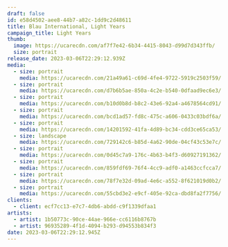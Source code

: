 ```yaml
---
draft: false
id: e58d4502-aee8-44b7-a82c-1dd9c2d48611
title: Blau International, Light Years
campaign_title: L﻿ight Years
thumb:
  image: https://ucarecdn.com/af7f7e42-6b34-4415-8043-d99d7d343ffb/
  size: portrait
release_date: 2023-03-06T22:29:12.939Z
media:
  - size: portrait
    media: https://ucarecdn.com/21a49a61-c69d-4fe4-9722-5919c2503f59/
  - size: portrait
    media: https://ucarecdn.com/d7b6b5ae-850a-4c2e-b540-0dfaad9ec6e3/
  - size: portrait
    media: https://ucarecdn.com/b10d0b8d-b8c2-43e6-92a4-a4678564cd91/
  - size: portrait
    media: https://ucarecdn.com/bcd1ad57-fd8c-475c-a606-0433c03bdf6a/
  - size: portrait
    media: https://ucarecdn.com/14201592-41fa-4d89-bc34-cdd3ce65ca53/
  - size: landscape
    media: https://ucarecdn.com/729142c6-b85d-4a62-90de-04cf43c53e7c/
  - size: portrait
    media: https://ucarecdn.com/0d45c7a9-176c-4b63-b4f3-d60927191362/
  - size: portrait
    media: https://ucarecdn.com/859fdf69-76f4-4cc9-adf0-a1463ccfcca7/
  - size: portrait
    media: https://ucarecdn.com/78f7e32d-09ad-4e6c-a552-8f621019d0b2/
  - size: portrait
    media: https://ucarecdn.com/55cbd3e2-e9cf-405e-92ca-dbd8fa2f7756/
clients:
  - client: ecf7cc13-e7c7-4db6-abdd-c9f1339dfaa1
artists:
  - artist: 1b50773c-90ce-44ae-966e-cc6116b8767b
  - artist: 96935289-4f1d-4094-b293-d94553b834f3
date: 2023-03-06T22:29:12.945Z
---
```

